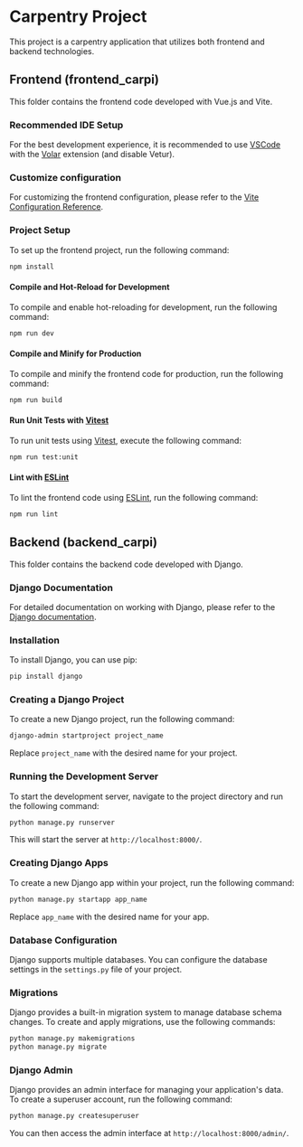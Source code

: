 
# Carpentry Project

This project is a carpentry application that utilizes both frontend and backend technologies.

## Frontend (frontend_carpi)

This folder contains the frontend code developed with Vue.js and Vite.

### Recommended IDE Setup

For the best development experience, it is recommended to use [VSCode](https://code.visualstudio.com/) with the [Volar](https://marketplace.visualstudio.com/items?itemName=Vue.volar) extension (and disable Vetur).

### Customize configuration

For customizing the frontend configuration, please refer to the [Vite Configuration Reference](https://vitejs.dev/config/).

### Project Setup

To set up the frontend project, run the following command:

```sh
npm install
```

#### Compile and Hot-Reload for Development

To compile and enable hot-reloading for development, run the following command:

```sh
npm run dev
```

#### Compile and Minify for Production

To compile and minify the frontend code for production, run the following command:

```sh
npm run build
```

#### Run Unit Tests with [Vitest](https://vitest.dev/)

To run unit tests using [Vitest](https://vitest.dev/), execute the following command:

```sh
npm run test:unit
```

#### Lint with [ESLint](https://eslint.org/)

To lint the frontend code using [ESLint](https://eslint.org/), run the following command:

```sh
npm run lint
```

## Backend (backend_carpi)

This folder contains the backend code developed with Django.

### Django Documentation

For detailed documentation on working with Django, please refer to the [Django documentation](https://docs.djangoproject.com/).

### Installation

To install Django, you can use pip:

```sh
pip install django
```

### Creating a Django Project

To create a new Django project, run the following command:

```sh
django-admin startproject project_name
```

Replace `project_name` with the desired name for your project.

### Running the Development Server

To start the development server, navigate to the project directory and run the following command:

```sh
python manage.py runserver
```

This will start the server at `http://localhost:8000/`.

### Creating Django Apps

To create a new Django app within your project, run the following command:

```sh
python manage.py startapp app_name
```

Replace `app_name` with the desired name for your app.

### Database Configuration

Django supports multiple databases. You can configure the database settings in the `settings.py` file of your project.

### Migrations

Django provides a built-in migration system to manage database schema changes. To create and apply migrations, use the following commands:

```sh
python manage.py makemigrations
python manage.py migrate
```

### Django Admin

Django provides an admin interface for managing your application's data. To create a superuser account, run the following command:

```sh
python manage.py createsuperuser
```

You can then access the admin interface at `http://localhost:8000/admin/`.

